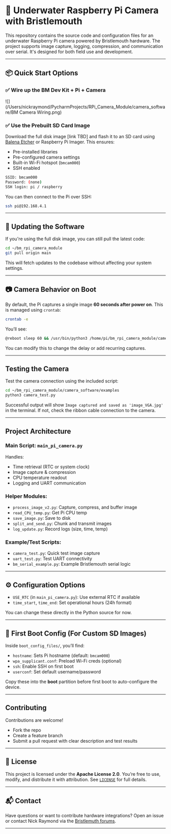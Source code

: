 # 🐠 Underwater Raspberry Pi Camera with Bristlemouth

This repository contains the source code and configuration files for an underwater Raspberry Pi camera powered by Bristlemouth hardware. The project supports image capture, logging, compression, and communication over serial. It's designed for both field use and development.

---

## 📦 Quick Start Options

### ✅ Wire up the BM Dev Kit + Pi + Camera
![](/Users/nickraymond/PycharmProjects/RPi_Camera_Module/camera_software/BM Camera Wiring.png)

### ✅ Use the Prebuilt SD Card Image 

Download the full disk image [link TBD] and flash it to an SD card using [Balena Etcher](https://etcher.balena.io/) or Raspberry Pi Imager. This ensures:

- Pre-installed libraries
- Pre-configured camera settings
- Built-in Wi-Fi hotspot (`bmcam000`)
- SSH enabled

```bash
SSID: bmcam000
Password: (none)
SSH login: pi / raspberry
```

You can then connect to the Pi over SSH:
```bash
ssh pi@192.168.4.1
```

---

## 🔄 Updating the Software

If you're using the full disk image, you can still pull the latest code:

```bash
cd ~/bm_rpi_camera_module
git pull origin main
```

This will fetch updates to the codebase without affecting your system settings.

---

## 📷 Camera Behavior on Boot

By default, the Pi captures a single image **60 seconds after power on**. This is managed using `crontab`:

```bash
crontab -e
```

You’ll see:
```bash
@reboot sleep 60 && /usr/bin/python3 /home/pi/bm_rpi_camera_module/camera_software/main_pi_camera.py
```

You can modify this to change the delay or add recurring captures.

---

## Testing the Camera

Test the camera connection using the included script:

```bash
cd ~/bm_rpi_camera_module/camera_software/examples
python3 camera_test.py
```

Successful output will show `Image captured and saved as 'image_VGA.jpg'` in the terminal. If not, check the ribbon cable connection to the camera.

---

## Project Architecture

### Main Script: `main_pi_camera.py`
Handles:
- Time retrieval (RTC or system clock)
- Image capture & compression
- CPU temperature readout
- Logging and UART communication

### Helper Modules:
- `process_image_v2.py`: Capture, compress, and buffer image
- `read_CPU_temp.py`: Get Pi CPU temp
- `save_image.py`: Save to disk
- `split_and_send.py`: Chunk and transmit images
- `log_update.py`: Record logs (size, time, temp)

### Example/Test Scripts:
- `camera_test.py`: Quick test image capture
- `uart_test.py`: Test UART connectivity
- `bm_serial_example.py`: Example Bristlemouth serial logic

---

## ⚙️ Configuration Options

- `USE_RTC` (in `main_pi_camera.py`): Use external RTC if available
- `time_start`, `time_end`: Set operational hours (24h format)

You can change these directly in the Python source for now.

---

## 🔧 First Boot Config (For Custom SD Images)

Inside `boot_config_files/`, you’ll find:
- `hostname`: Sets Pi hostname (default: `bmcam000`)
- `wpa_supplicant.conf`: Preload Wi-Fi creds (optional)
- `ssh`: Enable SSH on first boot
- `userconf`: Set default username/password

Copy these into the **boot** partition before first boot to auto-configure the device.

---

## Contributing

Contributions are welcome!

- Fork the repo
- Create a feature branch
- Submit a pull request with clear description and test results

---

## 📄 License

This project is licensed under the **Apache License 2.0**. You’re free to use, modify, and distribute it with attribution. See [`LICENSE`](LICENSE) for full details.

---

## 📬 Contact

Have questions or want to contribute hardware integrations? Open an issue or contact Nick Raymond via the [Bristlemuth forums](https://bristlemouth.discourse.group/).

---

